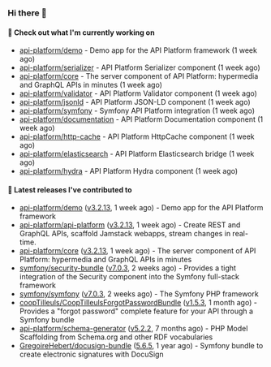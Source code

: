 ### Hi there 👋

#### 👷 Check out what I'm currently working on

- [api-platform/demo](https://github.com/api-platform/demo) - Demo app for the API Platform framework (1 week ago)
- [api-platform/serializer](https://github.com/api-platform/serializer) - API Platform Serializer component (1 week ago)
- [api-platform/core](https://github.com/api-platform/core) - The server component of API Platform: hypermedia and GraphQL APIs in minutes (1 week ago)
- [api-platform/validator](https://github.com/api-platform/validator) - API Platform Validator component (1 week ago)
- [api-platform/jsonld](https://github.com/api-platform/jsonld) - API Platform JSON-LD component (1 week ago)
- [api-platform/symfony](https://github.com/api-platform/symfony) - Symfony API Platform integration (1 week ago)
- [api-platform/documentation](https://github.com/api-platform/documentation) - API Platform Documentation component (1 week ago)
- [api-platform/http-cache](https://github.com/api-platform/http-cache) - API Platform HttpCache component (1 week ago)
- [api-platform/elasticsearch](https://github.com/api-platform/elasticsearch) - API Platform Elasticsearch bridge (1 week ago)
- [api-platform/hydra](https://github.com/api-platform/hydra) - API Platform Hydra component (1 week ago)

#### 🔭 Latest releases I've contributed to

- [api-platform/demo](https://github.com/api-platform/demo) ([v3.2.13](https://github.com/api-platform/demo/releases/tag/v3.2.13), 1 week ago) - Demo app for the API Platform framework
- [api-platform/api-platform](https://github.com/api-platform/api-platform) ([v3.2.13](https://github.com/api-platform/api-platform/releases/tag/v3.2.13), 1 week ago) - Create REST and GraphQL APIs, scaffold Jamstack webapps, stream changes in real-time.
- [api-platform/core](https://github.com/api-platform/core) ([v3.2.13](https://github.com/api-platform/core/releases/tag/v3.2.13), 1 week ago) - The server component of API Platform: hypermedia and GraphQL APIs in minutes
- [symfony/security-bundle](https://github.com/symfony/security-bundle) ([v7.0.3](https://github.com/symfony/security-bundle/releases/tag/v7.0.3), 2 weeks ago) - Provides a tight integration of the Security component into the Symfony full-stack framework
- [symfony/symfony](https://github.com/symfony/symfony) ([v7.0.3](https://github.com/symfony/symfony/releases/tag/v7.0.3), 2 weeks ago) - The Symfony PHP framework
- [coopTilleuls/CoopTilleulsForgotPasswordBundle](https://github.com/coopTilleuls/CoopTilleulsForgotPasswordBundle) ([v1.5.3](https://github.com/coopTilleuls/CoopTilleulsForgotPasswordBundle/releases/tag/v1.5.3), 1 month ago) - Provides a &#34;forgot password&#34; complete feature for your API through a Symfony bundle
- [api-platform/schema-generator](https://github.com/api-platform/schema-generator) ([v5.2.2](https://github.com/api-platform/schema-generator/releases/tag/v5.2.2), 7 months ago) - PHP Model Scaffolding from Schema.org and other RDF vocabularies
- [GregoireHebert/docusign-bundle](https://github.com/GregoireHebert/docusign-bundle) ([5.6.5](https://github.com/GregoireHebert/docusign-bundle/releases/tag/5.6.5), 1 year ago) - Symfony bundle to create electronic signatures with DocuSign

